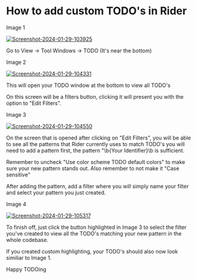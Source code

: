 # How to add custom TODO's in Rider

Image 1

<a href="https://imgbb.com/"><img src="https://i.ibb.co/GPnLc7s/Screenshot-2024-01-29-103925.png" alt="Screenshot-2024-01-29-103925" border="0"></a>

Go to View -> Tool Windows -> TODO (It's near the bottom)

Image 2

<a href="https://ibb.co/XYFhy5y"><img src="https://i.ibb.co/Y0fzDdD/Screenshot-2024-01-29-104331.png" alt="Screenshot-2024-01-29-104331" border="0"></a>

This will open your TODO window at the bottom to view all TODO's

On this screen will be a filters button, clicking it will present you with the option to "Edit Filters".

Image 3

<a href="https://ibb.co/zZZ1QYx"><img src="https://i.ibb.co/QMMZpRQ/Screenshot-2024-01-29-104550.png" alt="Screenshot-2024-01-29-104550" border="0"></a>

On the screen that is opened after clicking on "Edit Filters", you will be able to see all the patterns that Rider currently uses to match TODO's you will need to add a pattern first, the pattern "\b{Your Identifier}\b is sufficient.

Remember to uncheck "Use color scheme TODO default colors" to make sure your new pattern stands out. Also remember to not make it "Case sensitive"

After adding the pattern, add a filter where you will simply name your filter and select your pattern you just created.

Image 4

<a href="https://ibb.co/SDgJmpC"><img src="https://i.ibb.co/Q7VXHGw/Screenshot-2024-01-29-105317.png" alt="Screenshot-2024-01-29-105317" border="0"></a>

To finish off, just click the button highlighted in Image 3 to select the filter you've created to view all the TODO's matching your new pattern in the whole codebase.

If you created custom highlighting, your TODO's should also now look similiar to Image 1.

Happy TODOing
